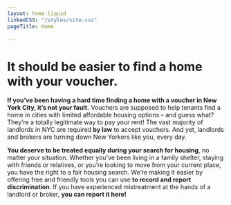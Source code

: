 ```yaml
---
layout: home.liquid
linkedCSS: "/styles/site.css"
pageTitle: Home

---
```

# It should be easier to find a home with your voucher.

**If you’ve been having a hard time finding a home with a voucher in New York City, it’s not your fault.** Vouchers are supposed to help tenants find a home in cities with limited affordable housing options – and guess what? They’re a totally legitimate way to pay your rent! The vast majority of landlords in NYC are required **by law** to accept vouchers. And yet, landlords and brokers are turning down New Yorkers like you, every day.

**You deserve to be treated equally during your search for housing**, no matter your situation. Whether you’ve been living in a family shelter, staying with friends or relatives, or you’re looking to move from your current place, you have the right to a fair housing search. We’re making it easier by offering free and friendly tools you can use **to record and report discrimination**. If you have experienced mistreatment at the hands of a landlord or broker, **you can report it here!**